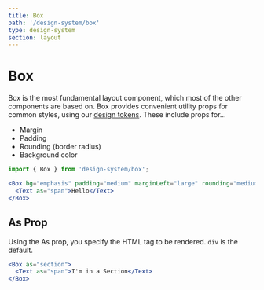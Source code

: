 ```yaml
---
title: Box
path: '/design-system/box'
type: design-system
section: layout
---
```


# Box

Box is the most fundamental layout component, which most of the other components are based on.
Box provides convenient utility props for common styles, using our [design tokens](tokens). These include props for...

- Margin
- Padding
- Rounding (border radius)
- Background color

```jsx
import { Box } from 'design-system/box';
```

```jsx live
<Box bg="emphasis" padding="medium" marginLeft="large" rounding="medium">
  <Text as="span">Hello</Text>
</Box>
```

## As Prop

Using the As prop, you specify the HTML tag to be rendered. `div` is the default.

```jsx live
<Box as="section">
  <Text as="span">I'm in a Section</Text>
</Box>
```

